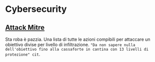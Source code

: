# Cybersecurity

## [Attack Mitre](https://attack.mitre.org/matrices/enterprise)

Sta roba è pazzia.
Una lista di tutte le azioni compibili per attaccare un obiettivo divise per livello di infiltrazione.
`"Da non sapere nulla dell'obiettivo fino alla cassaforte in cantina con 13 livelli di protezione" cit`.
